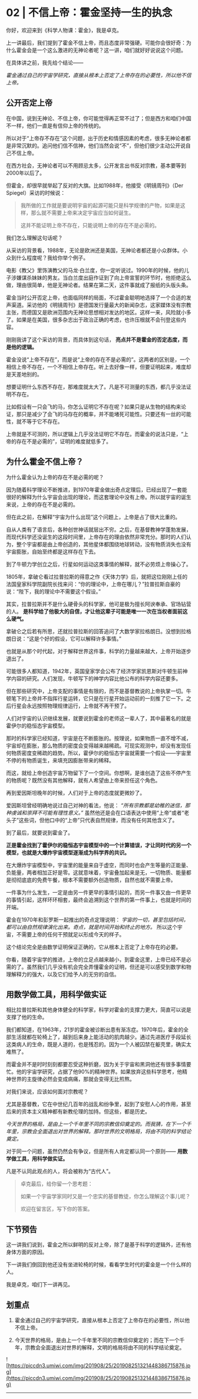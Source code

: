 # 02 | 不信上帝：霍金坚持一生的执念

你好，欢迎来到《科学人物课：霍金》，我是卓克。

上一讲最后，我们提到了霍金不信上帝，而且态度非常强硬。可能你会很好奇：为什么霍金会是一个这么激进的无神论者呢？这一讲，咱们就好好说说这个问题。

在具体讲之前，我先给个结论——

 *霍金通过自己的宇宙学研究，直接从根本上否定了上帝存在的必要性，所以他不信上帝。*

## 公开否定上帝

在中国，说到无神论、不信上帝，你可能觉得再正常不过了；但是西方和咱们中国不一样，他们一直是有信仰上帝的传统的。

所以对于“上帝存不存在”这个问题，出于历史和情感因素的考虑，很多无神论者都是非常沉默的。追问他们信不信神，他们当然会说“不”，但他们很少主动公开说自己不信上帝。

在西方社会，无神论者可以不用顾忌太多，公开发言出书反对宗教，基本要等到2000年以后了。

但霍金，却很早就举起了反对的大旗。比如1988年，他接受《明镜周刊》（Der Spiegel）采访的时候说：

> 我所做的工作就是要说明宇宙的起源可能只是科学规律的产物，如果是这样，那么就不需要上帝来决定宇宙应当如何诞生。
> 
> 这并不能证明上帝不存在，只能说明上帝的存在不是必需的。

我们怎么理解这句话呢？

从采访的背景看，1988年，无论是欧洲还是美国，无神论者都还是小众群体。小众到什么程度呢？我给你举个例子。

电影《教父》里饰演教父的马龙·白兰度，你一定听说过。1990年的时候，他的儿子涉嫌谋杀妹妹的男友。当白兰度出庭作证到了向上帝宣誓的环节时，他拒绝这么做，理由很简单，他是无神论者。结果在第二天，这件事就成了报纸的头版头条。

霍金当时公开否定上帝，也面临同样的局面，不过霍金聪明地选择了一个合适的发声渠道。采访他的《明镜周刊》是德国发行量最大的新闻杂志，这家媒体没有宗教主张，而德国又是欧洲范围内无神论思想相对发达的地区。这样一来，风险就小多了。如果是在美国，很多杂志出于政治正确的考虑，也许压根就不会刊登这些内容。

刚刚我讲了这个采访的背景，而具体到这句话， **亮点并不是霍金的否定态度，而是他的逻辑。**

霍金没说“上帝不存在”，而是说“上帝的存在不是必需的”。这两者的区别是，一个相信上帝不存在，一个不相信上帝存在。听上去好像一样，但要证明起来，难度却是天差地别的。

想要证明什么东西不存在，那难度就太大了。凡是不可测量的东西，都几乎没法证明不存在。

比如假设有一只会飞的马，你怎么证明它不存在呢？如果只是从生物的结构来论证，那只是减少了会飞的马存在的概率，并不能堵死可能性。只要还有一丝的可能性，就不等于它不存在。

上帝就是不可测的，所以逻辑上几乎没法证明它不存在。而霍金的说法只是，“上帝的存在不是必需的”，证明的难度就低多了。

## 为什么霍金不信上帝？

为什么霍金认为上帝的存在不是必需的呢？

因为随着科学理论不断推进，到1970年霍金做出奇点定理后，已经出现了一套能很好的解释为什么宇宙会出现的理论，而这套理论中没有上帝。所以就宇宙的诞生来说，上帝的存在不是必需的。

但在此之前，在解释“宇宙为什么出现”这个问题上，上帝是占了很大比重的。

自从人类有了语言后，各种创世神话就层出不穷。之后，在基督教神学蓬勃发展，而现代科学还没诞生的这段时间里，上帝存在的理由依然非常充分。那时的人们认为，整个宇宙都是由上帝创造的，其他星体都围绕地球转动，没有物质消失也没有宇宙膨胀，自始至终都是这样存在下去。

到了牛顿力学创立之后，行星如何运动这类事情的解释，就不必劳烦上帝操心了。

1805年，拿破仑看过拉普拉斯的得意之作《天体力学》后，就把这位刚刚上任的法国皇家科学院副院长找来问：“你的理论中，上帝在哪儿？”拉普拉斯自豪的说：“陛下，我的理论中不需要这个假设。”

其实，拉普拉斯并不是什么硬骨头的科学家，他可是极为擅长阿谀奉承、官场钻营的人。 **是科学给了他极大的自信，才让他这辈子可能是唯一一次在当权者面前这么硬气。**

拿破仑之后若有所思，还就拉普拉斯的回答追问了大数学家拉格朗日。没想到拉格朗日说：“这是个好的假设，它可以解释许多事情。”

也就是从那个时代起，对于解释世界这件事，科学的力量越来越大，上帝开始逐步退出了。

可能很多人都知道，1942年，英国皇家学会公布了经济学家凯恩斯对牛顿生前神学内容的研究。人们发现，牛顿写下的神学内容比他公布的科学内容还要多。

但在那些研究中，上帝支配的事情是有限的，而不是基督教说的上帝执掌一切。牛顿笔下的上帝并不指挥行星运转，它只是在行星开始运动前的一刻推了它一下。之后行星会永远按照物理规律运行，上帝就不再干预了。

人们对宇宙的认识继续发展，就要说到霍金的老师这一辈人了，其中最著名的就是霍伊尔的稳恒态宇宙模型。

那时的科学家已经知道，宇宙是在不断膨胀的。按理说，如果物质一直不增不减，宇宙却在膨胀，那么物质的密度会变得越来越稀疏。可现实观测中，却没有发现任何物质密度变稀疏的趋势。所以，霍伊尔的稳恒态宇宙就需要一个假设——宇宙里不停的有物质诞生，来填充因膨胀带来的稀释。

而这，就给上帝创造宇宙万物留下了一个空间。你想啊，是谁创造了这些不停产生的物质呢？既然没有其他解释，就有人希望由上帝来担任这个角色。

再到爱因斯坦晚年的时候，人们对于上帝的态度就更微妙了。

爱因斯坦曾经明确地说过自己对神的看法，他说： *“所有宗教都是幼稚的迷信，那种虔诚和崇拜不可能有理性意义。”* 虽然他还是会在口语表达中使用“上帝”或者“老头子”这些词，但他口中的“上帝”只代表自然规律，而没有任何其他含义了。

到了最后，就要说到霍金了。

 **正是霍金找到了霍伊尔的稳恒态宇宙模型中的一个计算错误，才让同时代的另一个模型，也就是大爆炸宇宙模型逐渐成为科学界的共识。**

在大爆炸宇宙模型中，宇宙里的能量来自于虚空，而同时也会产生等量的正能量、负能量，两者相加正好是零。这就意味着，宇宙叠加起来是无，一切物质、能量都是彻彻底底的免费午餐，根本不需要额外创造物质，自然也就不需要上帝。

一件事为什么发生，一定是由另一件更早的事情引起的，而另一件事又由一件更早的事情引起，这样环环相套，最终会追溯到这个世界的第一件事上，也就是时间的开端。

霍金在1970年和彭罗斯一起推出的奇点定理说明： *宇宙的一切，甚至包括时间，都可以由自然规律演化出来。奇点，就是时间开始和终止的地方。* 所以这个宇宙，不需要上帝的任何干预就足以形成今天的样子。

这个结论完全是由数学证明保证正确的，它从根本上否定了上帝存在的必要。

你看，随着宇宙学的推进，上帝的立足点越来越小，到霍金这里，上帝已经不是必需的了。虽然我们几乎没有机会完全弄懂霍金的证明，但还是可以感受到数学和物理解释力的强大，以及它们给予人的无穷的自信。

## 用数学做工具，用科学做实证

相比拉普拉斯和其他身体健全的科学家，科学对霍金的支撑力更大，简直可以说是支撑了他的生命。

我们都知道，在1963年，21岁的霍金被诊断出患有渐冻症。1970年后，霍金的全部生活就都在轮椅上了，越到后来身上能活动的肌肉越少。通过先进医疗手段延长这类病人的生命，既是人道的，也是残忍的。因为一个人被囚禁在躯壳里，确实太难熬了。

而霍金并不是时时刻刻都要忍受这种折磨，因为关于宇宙和黑洞他还有很多事情要忙。他的宇宙学研究，占据了他90%的精神世界。如果放弃这些科学思考，他精神世界的主旋律必然会变成病痛，那就会变得无比煎熬。

对我们来说，应该如何面对宗教呢？

尤其是基督教，它在中世纪几百年的战乱和纷争里，起到了安慰人心的作用，甚至后来的资本主义精神都有新教伦理的加持。但这些，都是历史。

 *今天世界的格局，是由上一个千年里不同的宗教信仰奠定的。而我猜，在下一个千年里，宗教会全面退出对世界的解释。那时世界的文明格局，将由不同的科学结论奠定。*

对于同一个问题，虽然仍然会有争议，但是所有人肯定都认同一个原则—— **用数学做工具，用科学做实证。**

凡是不认同此观点的人，将会被称为“古代人”。

> 卓克最后，给你留一个思考题：
> 
> 如果一个宇宙学家同时又是一个忠实的基督教徒，你怎么理解这个事儿呢？
> 
> 欢迎在留言区，写下你的答案。

## 下节预告

这一讲我们说到，霍金之所以鲜明的反对上帝，除了是基于科学的逻辑外，还有他身体方面的原因。

下一讲我们倒回到他还没有坐进轮椅的时候，看看学生时代的霍金是一个什么样的人。

我是卓克，咱们下一讲再见。

## 划重点

1. 霍金通过自己的宇宙学研究，直接从根本上否定了上帝存在的必要性，所以他不信上帝。

2. 今天世界的格局，是由上一个千年里不同的宗教信仰奠定的；而在下一个千年，宗教会全面退出对世界的解释，文明的格局将由不同的科学结论奠定。

![https://piccdn3.umiwi.com/img/201908/25/201908251321448386715876.jpg](https://piccdn3.umiwi.com/img/201908/25/201908251321448386715876.jpg)

---
